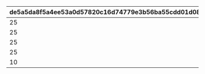 |de5a5da8f5a4ee53a0d57820c16d74779e3b56ba55cdd01d08660a7c86282bcc|5ed8c7ddb35bea5b8f1fa429a920d802885cb79ecfa5b054a00fdfaec5c43262|8b0b4f1b0cb6c19dcc2c110c2a895c023e2b426457bc737a04683d054b51bab9|55666d2c3ddcd3c4b257229a80892997e881fb20d5cef0e4d6e7de93151c0917|0f963a5bd7cb3e584e124c7dd85e75f9227e21d1bff77fc035e6c979c5d44491|218b448b0d93e5adb31c250b9816aeba8dd230bef2bbc711bce972104d072eba|4b34b8cdede49aa1844e6a4166feba0253c360f701a8f8f46ded6f060fbf6e2f|0d7b5df34191e6bf6c7dcb52fd188e62fefba4426f63a01115c8125261ed93f4|44d22606358e6b0b5b858db4707dc170541ff25878e4e7b20e5732f1b17d3b4a|224193518547e6c1f3fda6b66fe955ca193cf1375c2a3147217c8644a605abf1|3bf69962f5968ee3bea0197cd633ed0c959f36b7a2276fb9fa8e61104c30ce09|7d0d6d31c6abb31378516ac4a9345e47dceab2c3ccf462a4a387fa9be831feeb|3771a6da746454d9d5880dda2a275cacf0514c93aee042ca2eea99e45e02188e|cc47beb0b205fe88035afd55ed3600073cf390ba0ca8a691ff0c345fda12a971|edf2fd1f4fe2942da6b0a64ccad7e1657d94e8d54e080d5b2ebe5e58db178e24|ccd9ef56581fb7837fe2adeebfec91a9fdc194f734d8383f830fd0b66ddd0fe5|
| --- | --- | --- | --- | --- | --- | --- | --- | --- | --- | --- | --- | --- | --- | --- | --- |
|25|94002|1005|2|91002|20|8|1000|0|2|20003|0|23001|1250000|12|0|
|25|94002|1006|2|91002|20|8|1000|0|2|20003|0|23001|1250000|12|0|
|25|94002|1007|2|91002|20|8|1000|0|2|20003|0|23001|1250000|12|0|
|25|94002|1008|2|91002|20|8|1000|0|2|20003|0|23001|1250000|12|0|
|10|94002|2002|2|91002|50|8|1500|0|2|20004|0|23001|5000000|12|0|